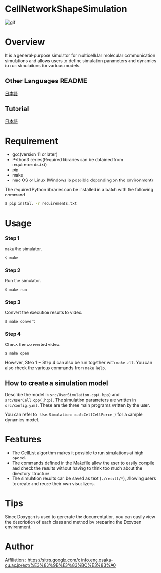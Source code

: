 # CellNetworkShapeSimulation
![gif](https://github.com/saikiRA1011/CellNetworkShapeSimulation/blob/main/readme_img/sim.gif)

# Overview
It is a general-purpose simulator for multicellular molecular communication simulations and allows users to define simulation parameters and dynamics to run simulations for various models.

## Other Languages README
[日本語](https://github.com/saikiRA1011/CellNetworkShapeSimulation/blob/main/README_jp.md)

## Tutorial  
[日本語](https://github.com/saikiRA1011/CellNetworkShapeSimulation/blob/main/tutorial/out/tutorial.pdf)

# Requirement
- gcc(version 11 or later)
- Python3 series(Required libraries can be obtained from requirements.txt)
- pip
- make
- mac OS or Linux (Windows is possible depending on the environment)

The required Python libraries can be installed in a batch with the following command.  
```sh
$ pip install -r requirements.txt
```

# Usage
### Step 1
`make` the simulator.  
```sh
$ make
```

### Step 2
Run the simulator.  
```sh
$ make run
```

### Step 3
Convert the execution results to video.  
```sh
$ make convert
```

### Step 4
Check the converted video.  
```sh
$ make open
```
  
  
However, Step 1 ~ Step 4 can also be run together with `make all`.
You can also check the various commands from `make help`.

## How to create a simulation model
Describe the model in `src/UserSimulation.cpp(.hpp)` and `src/UserCell.cpp(.hpp)`.  <!-- 現在作成可能なモデルは細胞間に働く力学モデル(`calcCellCellForce()`)、細胞分裂の条件チェック(``)のみです。 -->
The simulation parameters are written in `src/config.yaml`. These are the three main programs written by the user.  
<!-- `UserSimulation`の親クラスは`Simulation`であり、ユーザが使用できる変数(つまり、publicかprotectedの変数)は`cells`(シミュレーション中のすべての`Cell`を保存したリスト)と`cellList`(`CellList`クラスのインスタンス)です。   -->
<!-- あるCell cの付近のすべてのCell(のポインタ)を取得したい場合は、`cellList.aroundCellList(c)`によって取得可能です。ただし、すべてのCellを力学モデルの計算対象にしたい場合は、cellsの方を利用したほうが良いです。   -->
You can refer to ` UserSimulation::calcCellCellForce()` for a sample dynamics model.

# Features
- The CellList algorithm makes it possible to run simulations at high speed.  
- The commands defined in the Makefile allow the user to easily compile and check the results without having to think too much about the directory structure.  
- The simulation results can be saved as text (`./result/*`), allowing users to create and reuse their own visualizers.

# Tips
Since Doxygen is used to generate the documentation, you can easily view the description of each class and method by preparing the Doxygen environment.

# Author
Affiliation : https://sites.google.com/c.info.eng.osaka-cu.ac.jp/ect/%E3%83%9B%E3%83%BC%E3%83%A0
